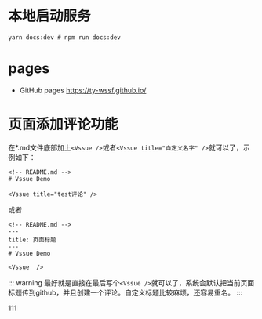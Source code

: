 # 本地启动服务
```$xslt
yarn docs:dev # npm run docs:dev
```
# pages
- GitHub pages
https://ty-wssf.github.io/

 # 页面添加评论功能

在*.md文件底部加上`<Vssue />`或者`<Vssue title="自定义名字" />`就可以了，示例如下：

```
<!-- README.md -->
# Vssue Demo

<Vssue title="test评论" />
```

或者

```
<!-- README.md -->
---
title: 页面标题
---
# Vssue Demo

<Vssue  />
```

::: warning
最好就是直接在最后写个`<Vssue />`就可以了，系统会默认把当前页面标题传到github，并且创建一个评论。自定义标题比较麻烦，还容易重名。
:::

111